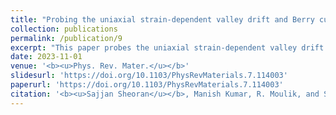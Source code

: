 ```yaml
---
title: "Probing the uniaxial strain-dependent valley drift and Berry curvature in monolayer MoSi2N4"
collection: publications
permalink: /publication/9
excerpt: "This paper probes the uniaxial strain-dependent valley drift and Berry curvature in monolayer MoSi2N4."
date: 2023-11-01
venue: '<b><u>Phys. Rev. Mater.</u></b>'
slidesurl: 'https://doi.org/10.1103/PhysRevMaterials.7.114003'
paperurl: 'https://doi.org/10.1103/PhysRevMaterials.7.114003'
citation: '<b><u>Sajjan Sheoran</u></b>, Manish Kumar, R. Moulik, and Saswata Bhattacharya. "Probing the uniaxial strain-dependent valley drift and Berry curvature in monolayer MoSi2N4." <i><b><u>Phys. Rev. Mater.</u></b></i> 7, 114003 (2023).'
---
```

